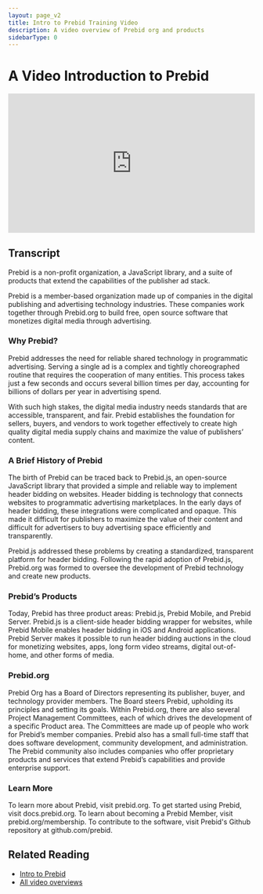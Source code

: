 ```yaml
---
layout: page_v2
title: Intro to Prebid Training Video
description: A video overview of Prebid org and products
sidebarType: 0
---
```


# A Video Introduction to Prebid

<div style="padding:56.25% 0 0 0;position:relative;"><iframe src="https://player.vimeo.com/video/819942988?h=1a3701d51a&amp;badge=0&amp;autopause=0&amp;player_id=0&amp;app_id=58479" frameborder="0" allow="autoplay; fullscreen; picture-in-picture" allowfullscreen style="position:absolute;top:0;left:0;width:100%;height:100%;" title="Intro to Prebid"></iframe></div><script src="https://player.vimeo.com/api/player.js"></script>

## Transcript

Prebid is a non-profit organization, a JavaScript library, and a suite of products that extend the capabilities of the publisher ad stack. 

Prebid is a member-based organization made up of companies in the digital publishing and advertising technology industries. These companies work together through Prebid.org to build free, open source software that monetizes digital media through advertising. 

### Why Prebid?
Prebid addresses the need for reliable shared technology in programmatic advertising. Serving a single ad is a complex and tightly choreographed routine that requires the cooperation of many entities. This process takes just a few seconds and occurs several billion times per day, accounting for billions of dollars per year in advertising spend. 

With such high stakes, the digital media industry needs standards that are accessible, transparent, and fair. Prebid establishes the foundation for sellers, buyers, and vendors to work together effectively to create high quality digital media supply chains and maximize the value of publishers’ content.

### A Brief History of Prebid
The birth of Prebid can be traced back to Prebid.js, an open-source JavaScript library that provided a simple and reliable way to implement header bidding on websites. Header bidding is technology that connects websites to programmatic advertising marketplaces. In the early days of header bidding, these integrations were complicated and opaque. This made it difficult for publishers to maximize the value of their content and difficult for advertisers to buy advertising space efficiently and transparently.

Prebid.js addressed these problems by creating a standardized, transparent platform for header bidding. Following the rapid adoption of Prebid.js, Prebid.org was formed to oversee the development of Prebid technology and create new products.

### Prebid’s Products
Today, Prebid has three product areas: Prebid.js, Prebid Mobile, and Prebid Server. Prebid.js is a client-side header bidding wrapper for websites, while Prebid Mobile enables header bidding in iOS and Android applications. Prebid Server makes it possible to run header bidding auctions in the cloud for monetizing websites, apps, long form video streams, digital out-of-home, and other forms of media.

### Prebid.org
Prebid Org has a Board of Directors representing its publisher, buyer, and technology provider members. The Board steers Prebid, upholding its principles and setting its goals. Within Prebid.org, there are also several Project Management Committees, each of which drives the development of a specific Product area. The Committees are made up of people who work for Prebid’s member companies. Prebid also has a small full-time staff that does software development, community development, and administration. The Prebid community also includes companies who offer proprietary products and services that extend Prebid’s capabilities and provide enterprise support.

### Learn More
To learn more about Prebid, visit prebid.org. To get started using Prebid, visit docs.prebid.org. To learn about becoming a Prebid Member, visit prebid.org/membership. To contribute to the software, visit Prebid's Github repository at github.com/prebid.

## Related Reading
- [Intro to Prebid](/overview/intro.html)
- [All video overviews](/overview/all-videos.html)
